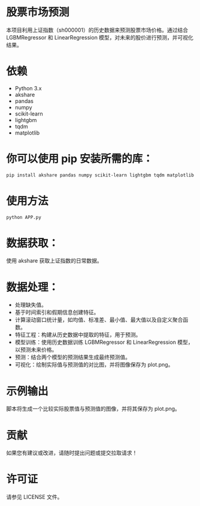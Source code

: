 # 股票市场预测
本项目利用上证指数（sh000001）的历史数据来预测股票市场价格。通过结合 LGBMRegressor 和 LinearRegression 模型，对未来的股价进行预测，并可视化结果。

# 依赖
- Python 3.x
- akshare
- pandas
- numpy
- scikit-learn
- lightgbm
- tqdm
- matplotlib
# 你可以使用 pip 安装所需的库：
  ```bash
  pip install akshare pandas numpy scikit-learn lightgbm tqdm matplotlib
  ```
# 使用方法
  ```bash
  python APP.py
  ```
# 数据获取：
使用 akshare 获取上证指数的日常数据。
# 数据处理：
- 处理缺失值。
- 基于时间索引和假期信息创建特征。
- 计算滚动窗口统计量，如均值、标准差、最小值、最大值以及自定义聚合函数。
- 特征工程：构建从历史数据中提取的特征，用于预测。
- 模型训练：使用历史数据训练 LGBMRegressor 和 LinearRegression 模型，以预测未来价格。
- 预测：结合两个模型的预测结果生成最终预测值。
- 可视化：绘制实际值与预测值的对比图，并将图像保存为 plot.png。
# 示例输出
脚本将生成一个比较实际股票值与预测值的图像，并将其保存为 plot.png。
# 贡献
如果您有建议或改进，请随时提出问题或提交拉取请求！

# 许可证
请参见 LICENSE 文件。
